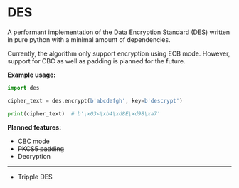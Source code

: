 # DES
A performant implementation of the Data Encryption Standard (DES) written in
pure python with a minimal amount of dependencies. 

Currently, the algorithm only support encryption using ECB mode. 
However, support for CBC as well as padding is planned for the future.

__Example usage:__

```python
import des

cipher_text = des.encrypt(b'abcdefgh', key=b'descrypt')

print(cipher_text)  # b'\x03<\xb4\xd8E\xd98\xa7'
```

__Planned features:__

 - CBC mode
 - ~~PKCS5 padding~~
 - Decryption
---
 - Tripple DES